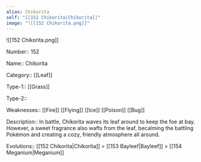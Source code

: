 ```yaml
---
alias: Chikorita
self: "[[152 Chikorita|Chikorita]]"
image: "![[152 Chikorita.png]]"
---
```


![[152 Chikorita.png]]


Number:: 152

Name:: Chikorita

Category:: [[Leaf]]

Type-1:: [[Grass]]

Type-2:: 

Weaknesses:: [[Fire]] [[Flying]] [[Ice]] [[Poison]] [[Bug]]

Description:: In battle, Chikorita waves its leaf around to keep the foe at bay. However, a sweet fragrance also wafts from the leaf, becalming the battling Pokémon and creating a cozy, friendly atmosphere all around.

Evolutions:: [[152 Chikorita|Chikorita]] > [[153 Bayleef|Bayleef]] > [[154 Meganium|Meganium]]
